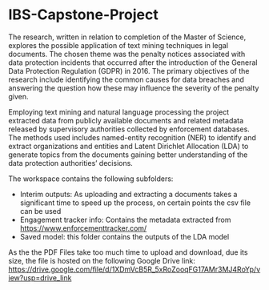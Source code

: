 # IBS-Capstone-Project

The research, written in relation to completion of the Master of Science, explores the possible application of text mining techniques in legal documents. The chosen theme was the penalty notices associated with data protection incidents that occurred after the introduction of the General Data Protection Regulation (GDPR) in 2016. The primary objectives of the research include identifying the common causes for data breaches and answering the question how these may influence the severity of the penalty given.

Employing text mining and natural language processing the project extracted data from publicly available documents and related metadata released by supervisory authorities collected by enforcement databases. The methods used includes named-entity recognition (NER) to identify and extract organizations and entities and Latent Dirichlet Allocation (LDA) to generate topics from the documents gaining better understanding of the data protection authorities’ decisions.

The workspace contains the following subfolders: 

- Interim outputs: As uploading and extracting a documents takes a significant time to speed up the process, on certain points the csv file can be used
- Engagement tracker info: Contains the metadata extracted from  https://www.enforcementtracker.com/
- Saved model: this folder contains the outputs of the LDA model

As the the PDF Files take too much time to upload and download, due its size, the file is hosted on the following Google Drive link: https://drive.google.com/file/d/1XDmVcB5R_5xRoZooqFG17AMr3MJ4RoYp/view?usp=drive_link
